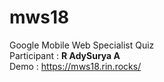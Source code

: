 # mws18
Google Mobile Web Specialist Quiz   
Participant : **R AdySurya A**   
Demo : https://mws18.rin.rocks/
